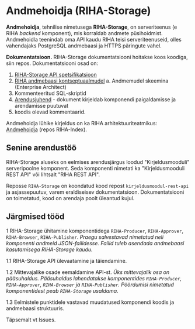 # Andmehoidja (RIHA-Storage)

__Andmehoidja__,  tehnilise nimetusega __RIHA-Storage__, on serveriteenus (e RIHA _backend_ komponent), mis korraldab andmete püsihoidmist. Andmehoidla teenindab oma API kaudu RIHA teisi serveriteenuseid, olles vahendajaks PostgreSQL andmebaasi ja HTTPS päringute vahel.

**Dokumentatsioon.** RIHA-Storage dokumentatsiooni hoitakse koos koodiga, siin repos. Dokumentatsiooni osad on:

1. [RIHA-Storage API spetsifikatsioon](docs/RIHA-Storage-API.md)
2. [RIHA andmebaasi kontseptuaalmudel](docs/RIHA-Storage-Conceptual.md)
  a. Andmemudel skeemina (Enterprise Architect)
3. Kommenteeritud SQL-skriptid  
4. [Arendusjuhend](docs/Arendusjuhend) - dokument kirjeldab komponendi paigaldamisse ja arendamisse puutuvat
5. koodis olevad kommentaarid.

Andmehoidja lühike kirjeldus on ka RIHA arhitektuuriteatmikus: [Andmehoidja](https://arhitektuur.riha.ee/Andmehoidja) (repos RIHA-Index).

## Senine arendustöö

RIHA-Storage aluseks on eelmises arendusjärgus loodud "Kirjeldusmooduli" serveripoolne komponent. Seda komponenti nimetati ka "Kirjeldusmooduli REST API" või lihtsalt "RIHA REST API".

Reposse `RIHA-Storage` on koondatud kood repost `kirjeldusmoodul-rest-api` ja asjassepuutuv, varem eraldiseisev dokumentatsioon. Dokumentatsiooni on toimetatud, kood on arendaja poolt üleantud kujul.

## Järgmised tööd 

1 RIHA-Storage ühitamine komponentidega `RIHA-Producer`, `RIHA-Approver`, `RIHA-Browser`, `RIHA-Publisher`. _Praegu salvestavad nimetatud neli komponenti andmeid JSON-failidesse. Failid tuleb asendada andmebaasi kasutamisega RIHA-Storage kaudu._

1.1 RIHA-Storage API ülevaatamine ja täiendamine.

1.2 Mittevajalike osade eemaldamine API-st. _Üks mittevajalik osa on pääsuhaldus. Pääsuhaldus lahendatakse komponentides `RIHA-Producer`, `RIHA-Approver`, `RIHA-Browser` ja `RIHA-Publisher`. Pöördumisi nimetatud komponentidest peab `RIHA-Storage` usaldama._ 

1.3 Eelmistele punktidele vastavad muudatused komponendi koodis ja andmebaasi struktuuris.

Täpsemalt vt Issues.


